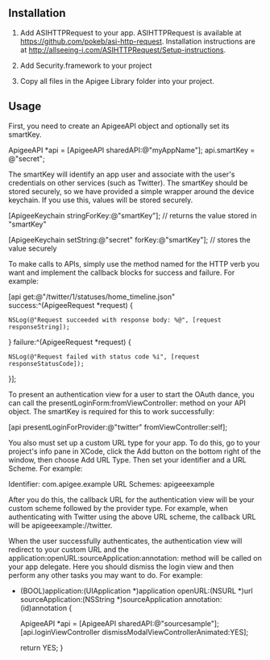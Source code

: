 Installation
------------

1. Add ASIHTTPRequest to your app.  ASIHTTPRequest is available at https://github.com/pokeb/asi-http-request.  Installation instructions are at http://allseeing-i.com/ASIHTTPRequest/Setup-instructions.

2. Add Security.framework to your project

3. Copy all files in the Apigee Library folder into your project.

Usage
-----

First, you need to create an ApigeeAPI object and optionally set its smartKey.  

ApigeeAPI *api = [ApigeeAPI sharedAPI:@"myAppName"];
api.smartKey = @"secret";

The smartKey will identify an app user and associate with the user's credentials on other services (such as Twitter).  The smartKey should be stored securely, so we have provided a simple wrapper around the device keychain.  If you use this, values will be stored securely.

[ApigeeKeychain stringForKey:@"smartKey"]; // returns the value stored in "smartKey"

[ApigeeKeychain setString:@"secret" forKey:@"smartKey"]; // stores the value securely

To make calls to APIs, simply use the method named for the HTTP verb you want and implement the callback blocks for success and failure.  For example:

[api get:@"/twitter/1/statuses/home_timeline.json" success:^(ApigeeRequest *request) {            

    NSLog(@"Request succeeded with response body: %@", [request responseString]);
    
} failure:^(ApigeeRequest *request) {
    
    NSLog(@"Request failed with status code %i", [request responseStatusCode]);
    
}];

To present an authentication view for a user to start the OAuth dance, you can call the presentLoginForm:fromViewController: method on your API object.  The smartKey is required for this to work successfully:

[api presentLoginForProvider:@"twitter" fromViewController:self];

You also must set up a custom URL type for your app.  To do this, go to your project's info pane in XCode, click the Add button on the bottom right of the window, then choose Add URL Type.  Then set your identifier and a URL Scheme.  For example:

Identifier: com.apigee.example
URL Schemes: apigeeexample

After you do this, the callback URL for the authentication view will be your custom scheme followed by the provider type.  For example, when authenticating with Twitter using the above URL scheme, the callback URL will be apigeeexample://twitter.

When the user successfully authenticates, the authentication view will redirect to your custom URL and the application:openURL:sourceApplication:annotation: method will be called on your app delegate.  Here you should dismiss the login view and then perform any other tasks you may want to do.  For example:

- (BOOL)application:(UIApplication *)application openURL:(NSURL *)url sourceApplication:(NSString *)sourceApplication annotation:(id)annotation {
    
    ApigeeAPI *api = [ApigeeAPI sharedAPI:@"sourcesample"];
    [api.loginViewController dismissModalViewControllerAnimated:YES];
    
    return YES;
}
